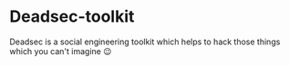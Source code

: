 # Deadsec-toolkit
Deadsec is a social engineering toolkit which helps to hack those things which you can't imagine 😉
